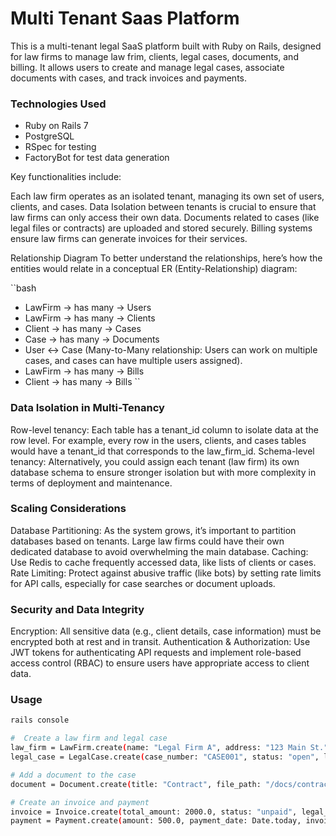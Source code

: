 # Multi Tenant Saas Platform

This is a multi-tenant legal SaaS platform built with Ruby on Rails, designed for law firms to manage law frim, clients, legal cases, documents, and billing. It allows users to create and manage legal cases, associate documents with cases, and track invoices and payments.

### Technologies Used
 - Ruby on Rails 7
 - PostgreSQL
 - RSpec for testing
 - FactoryBot for test data generation


Key functionalities include:

Each law firm operates as an isolated tenant, managing its own set of users, clients, and cases.
Data Isolation between tenants is crucial to ensure that law firms can only access their own data.
Documents related to cases (like legal files or contracts) are uploaded and stored securely.
Billing systems ensure law firms can generate invoices for their services.

Relationship Diagram
To better understand the relationships, here’s how the entities would relate in a conceptual ER (Entity-Relationship) diagram:

``bash
 - LawFirm → has many → Users
 - LawFirm → has many → Clients
 - Client → has many → Cases
 - Case → has many → Documents
 - User ↔ Case (Many-to-Many relationship: Users can work on multiple cases, and cases can have multiple users assigned).
 - LawFirm → has many → Bills
 - Client → has many → Bills
``
### Data Isolation in Multi-Tenancy
Row-level tenancy: Each table has a tenant_id column to isolate data at the row level. For example, every row in the users, clients, and cases tables would have a tenant_id that corresponds to the law_firm_id.
Schema-level tenancy: Alternatively, you could assign each tenant (law firm) its own database schema to ensure stronger isolation but with more complexity in terms of deployment and maintenance.

### Scaling Considerations
Database Partitioning: As the system grows, it’s important to partition databases based on tenants. Large law firms could have their own dedicated database to avoid overwhelming the main database.
Caching: Use Redis to cache frequently accessed data, like lists of clients or cases.
Rate Limiting: Protect against abusive traffic (like bots) by setting rate limits for API calls, especially for case searches or document uploads.

### Security and Data Integrity
Encryption: All sensitive data (e.g., client details, case information) must be encrypted both at rest and in transit.
Authentication & Authorization: Use JWT tokens for authenticating API requests and implement role-based access control (RBAC) to ensure users have appropriate access to client data.

### Usage
```bash
rails console

#  Create a law firm and legal case
law_firm = LawFirm.create(name: "Legal Firm A", address: "123 Main St.")
legal_case = LegalCase.create(case_number: "CASE001", status: "open", law_firm: law_firm)

# Add a document to the case
document = Document.create(title: "Contract", file_path: "/docs/contract.pdf", legal_case: legal_case)

# Create an invoice and payment
invoice = Invoice.create(total_amount: 2000.0, status: "unpaid", legal_case: legal_case)
payment = Payment.create(amount: 500.0, payment_date: Date.today, invoice: invoice)

```
